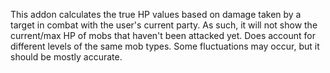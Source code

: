 This addon calculates the true HP values based on damage taken by a target in combat with the user's current party. As such, it will not show the current/max HP of mobs that haven't been attacked yet.
Does account for different levels of the same mob types.
Some fluctuations may occur, but it should be mostly accurate.
